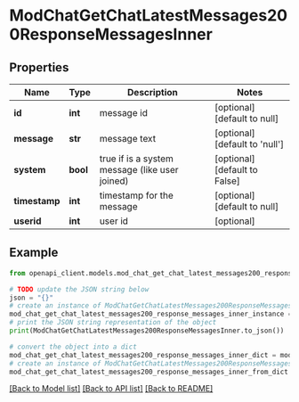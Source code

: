 # ModChatGetChatLatestMessages200ResponseMessagesInner


## Properties

Name | Type | Description | Notes
------------ | ------------- | ------------- | -------------
**id** | **int** | message id | [optional] [default to null]
**message** | **str** | message text | [optional] [default to 'null']
**system** | **bool** | true if is a system message (like user joined) | [optional] [default to False]
**timestamp** | **int** | timestamp for the message | [optional] [default to null]
**userid** | **int** | user id | [optional] 

## Example

```python
from openapi_client.models.mod_chat_get_chat_latest_messages200_response_messages_inner import ModChatGetChatLatestMessages200ResponseMessagesInner

# TODO update the JSON string below
json = "{}"
# create an instance of ModChatGetChatLatestMessages200ResponseMessagesInner from a JSON string
mod_chat_get_chat_latest_messages200_response_messages_inner_instance = ModChatGetChatLatestMessages200ResponseMessagesInner.from_json(json)
# print the JSON string representation of the object
print(ModChatGetChatLatestMessages200ResponseMessagesInner.to_json())

# convert the object into a dict
mod_chat_get_chat_latest_messages200_response_messages_inner_dict = mod_chat_get_chat_latest_messages200_response_messages_inner_instance.to_dict()
# create an instance of ModChatGetChatLatestMessages200ResponseMessagesInner from a dict
mod_chat_get_chat_latest_messages200_response_messages_inner_from_dict = ModChatGetChatLatestMessages200ResponseMessagesInner.from_dict(mod_chat_get_chat_latest_messages200_response_messages_inner_dict)
```
[[Back to Model list]](../README.md#documentation-for-models) [[Back to API list]](../README.md#documentation-for-api-endpoints) [[Back to README]](../README.md)


